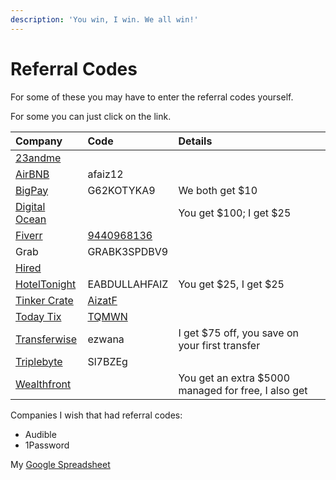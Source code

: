 ```yaml
---
description: 'You win, I win. We all win!'
---
```


# Referral Codes

For some of these you may have to enter the referral codes yourself.

For some you can just click on the link.

| Company | Code | Details |
| :--- | :--- | :--- |
| [23andme](https://refer.23andme.com/s/t4wp7) |  |  |
| [AirBNB](http://www.airbnb.com/c/afaiz12?s=8) | afaiz12 |  |
| [BigPay](http://bigpay.link/referrals) | G62KOTYKA9 | We both get $10 |
| [Digital Ocean](https://m.do.co/c/001ed2c46f75) |  | You get $100; I get $25 |
| [Fiverr](http://www.fiverr.com/s2/9440968136) | [9440968136](http://tinker.kiwicrate.com/Refer?i=AizatF) |  |
| Grab | GRABK3SPDBV9 |  |
| [Hired](https://hired.com/x/1ffao) |  |  |
| [HotelTonight](https://www.hoteltonight.com/?utm_campaign=google_desktop_us-english_brand_exact_t1&utm_source=google&utm_medium=cpc&utm_campaign_id=1867548372&utm_adgroup=70054292855&utm_targetid=kwd-45375732234&utm_feeditemid=&utm_creative=hotel%20tonight%20promo%20code&utm_matchtype=e&utm_loc_physical_ms=9002000&utm_loc_interest_ms=&utm_adposition=1t1&utm_ad_id=291748073219&utm_device=c&utm_network=g&gclid=CjwKCAjwiN_mBRBBEiwA9N-e_q8Fh0ADeZN1G1GZKw4AWmnklDam_KtKFzQdQgsRmqwNlW28NClyEBoCeDQQAvD_BwE) | EABDULLAHFAIZ | You get $25, I get $25 |
| [Tinker Crate](../node.js/) | [AizatF](http://tinker.kiwicrate.com/Refer?i=AizatF) |  |
| [Today Tix](http://todaytix.com/refer/TQMWN) | [TQMWN](http://todaytix.com/refer/TQMWN) |  |
| [Transferwise](https://transferwise.com/u/ezwana) | ezwana | I get $75 off, you save on your first transfer |
| [Triplebyte](https://triplebyte.com/iv/Sl7BZEg) | Sl7BZEg |  |
| [Wealthfront](http://wlth.fr/1M0ZHOh) |  | You get an extra $5000 managed for free, I also get |

Companies I wish that had referral codes:

* Audible
* 1Password

My [Google Spreadsheet](https://docs.google.com/spreadsheets/d/11E51C9-1qliVV0P1Pl6myxNWHpfwfe1z3ussTwD5vX8/edit#gid=0)

